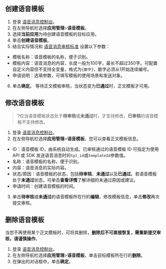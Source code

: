 ## 创建语音模板

1. 登录 [语音消息控制台](https://console.cloud.tencent.com/vms)。
2. 在左侧导航栏选择**应用管理**>**语音模板**。
3. 选择**当前应用**为待创建语音模板的目标应用。
4. 单击**创建语音模板**。
5. 结合实际情况和 [语音消息审核标准](https://cloud.tencent.com/document/product/1128/37514#rules) 设置以下参数：
 - 模板名称：语音模板的名称，便于识别。
 - 模板内容：语音消息的内容，长度一般为100字，最长不超过350字。可配置自定义内容但不支持全变量，格式为`{数字}`，数字必须从1开始连续编号。
 - 申请说明：选填参数，可填写模板的使用场景和发送对象。
6. 单击**确定**。
 等待正文模板审核，当状态变为**已通过**时，正文模板才可用。


## 修改语音模板
>?仅当语音模板状态处于**待审核**或**未通过**时，才支持修改，**已审核**的语音模板不支持修改。

1. 登录 [语音消息控制台](https://console.cloud.tencent.com/vms)。
2. 在左侧导航栏选择**应用管理**>**语音模板**，您可以查看正文模板信息。
 - ID：语音模板 ID，由系统自动生成。已审核通过的语音模板 ID 可指定为使用 API 或 SDK 发送语音消息时的`tpl_id`或`templateId`参数值。
 - 名称：语音模板的名称，便于识别。
 - 内容：语音消息的实际内容。
 - 状态/原因：语音模板的状态，包括**待审核**、**未通过**以及**已通过**。若语音模板处于**未通过**状态，可单击**查看详情**了解详细的未通过原因或建议。
 - 申请时间：创建语音模板的时间。
3. 单击**待审核**或**未通过**的语音模板所在行的**编辑**，修改模板信息，单击**修改**再次提交审核。

## 删除语音模板
当您不再使用某个正文模板时，可将其删除，**删除后不可直接恢复，需重新提交审核，请谨慎操作**。

1. 登录 [语音消息控制台](https://console.cloud.tencent.com/vms)。
2. 在左侧导航栏选择**应用管理**>**语音模板**，单击目标模板所在行的**删除**。
3. 在弹出的对话框中，单击**确定**。

